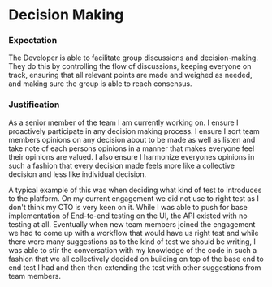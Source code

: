 # Decision Making

### Expectation
The Developer is able to facilitate group discussions and decision-making. They do this by controlling the flow of discussions, keeping everyone on track, ensuring that all relevant points are made and weighed as needed, and making sure the group is able to reach consensus.

### Justification
As a senior member of the team I am currently working on. I ensure I proactively participate in any decision making process. I ensure I sort team members opinions on any decision about to be made as well as listen and take note of each persons opinions in a manner that makes everyone feel their opinions are valued. I also ensure I harmonize everyones opinions in such a fashion that every decision made feels more like a collective decision and less like individual decision.

A typical example of this was when deciding what kind of test to introduces to the platform. On my current engagement we did not use to right test as I don't think my CTO is very keen on it. While I was able to push for base implementation of End-to-end testing on the UI, the API existed with no testing at all. Eventually when new team members joined the engagement we had to come up with a workflow that would have us right test and while there were many suggestions as to the kind of test we should be writing, I was able to stir the conversation with my knowledge of the code in such a fashion that we all collectively decided on building on top of the base end to end test I had and then then extending the test with other suggestions from team members.